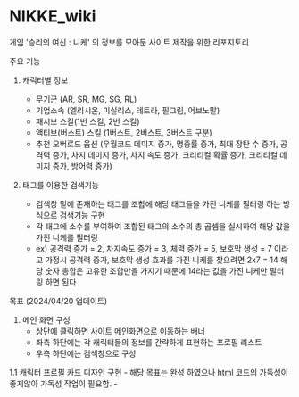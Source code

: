 # NIKKE_wiki

게임 '승리의 여신 : 니케' 의 정보를 모아둔 사이트 제작을 위한 리포지토리

주요 기능

1. 캐릭터별 정보
     - 무기군 (AR, SR, MG, SG, RL)
     - 기업소속 (엘리시온, 미실리스, 테트라, 필그림, 어브노말)
     - 패시브 스킬(1번 스킬, 2번 스킬)
     - 액티브(버스트) 스킬 (1버스트, 2버스트, 3버스트 구분)
     - 추천 오버로드 옵션 (우월코드 데미지 증가, 명중률 증가, 최대 장탄 수 증가, 공격력 증가, 차지 데미지 증가, 차지 속도 증가, 크리티컬 확률 증가, 크리티컬 데미지 증가, 방어력 증가)
  
2. 태그를 이용한 검색기능
     - 검색창 밑에 존재하는 태그를 조합에 해당 태그들을 가진 니케를 필터링 하는 방식으로 검색기능 구현
     - 각 태그에 소수를 부여하여 조합된 태그의 소수의 총 곱셈을 실시하여 해당 값을 가진 니케를 필터링
     - ex) 공격력 증가 = 2, 차지속도 증가 = 3, 체력 증가 = 5, 보호막 생성 = 7 이라고 가정시
          공격력 증가, 보호막 생성 효과를 가진 니케를 찾으려면 2x7 = 14
          해당 숫자 총합은 고유한 조합만을 가지기 때문에 14라는 값을 가진 니케만 필터링 하면 된다


목표 (2024/04/20 업데이트)

1. 메인 화면 구성
     - 상단에 클릭하면 사이트 메인화면으로 이동하는 배너
     - 좌측 하단에는 각 캐릭터들의 정보를 간략하게 표현하는 프로필 리스트
     - 우측 하단에는 검색창으로 구성

1.1 캐릭터 프로필 카드 디자인 구현
     - 해당 목표는 완성 하였으나 html 코드의 가독성이 좋지않아 가독성 작업이 필요함.
     - <script> 태그 안에 작성된 코드를 각 기능별로 js 파일로 분리하여 작업하는 것을 권장.
